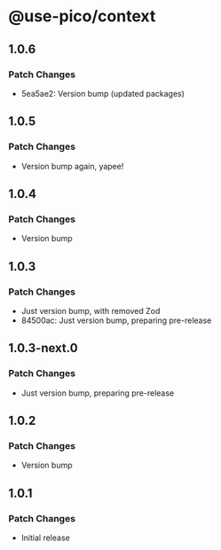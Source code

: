 # @use-pico/context

## 1.0.6

### Patch Changes

- 5ea5ae2: Version bump (updated packages)

## 1.0.5

### Patch Changes

- Version bump again, yapee!

## 1.0.4

### Patch Changes

- Version bump

## 1.0.3

### Patch Changes

- Just version bump, with removed Zod
- 84500ac: Just version bump, preparing pre-release

## 1.0.3-next.0

### Patch Changes

- Just version bump, preparing pre-release

## 1.0.2

### Patch Changes

- Version bump

## 1.0.1

### Patch Changes

- Initial release

